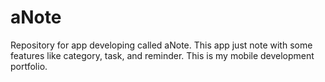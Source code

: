# aNote
Repository for app developing called aNote. This app just note with some features like category, task, and reminder. This is my mobile development portfolio.
